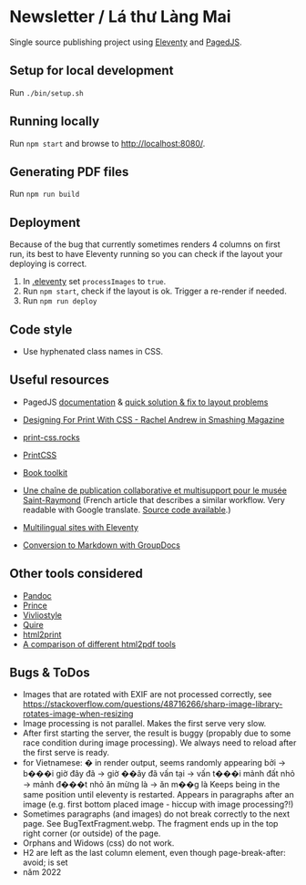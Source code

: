 # Newsletter / Lá thư Làng Mai

Single source publishing project using [Eleventy](https://www.11ty.dev) and [PagedJS](https://www.pagedjs.org/).

## Setup for local development
Run `./bin/setup.sh`

## Running locally
Run `npm start` and browse to [http://localhost:8080/](http://localhost:8080/).

## Generating PDF files
Run `npm run build`

## Deployment
Because of the bug that currently sometimes renders 4 columns on first run, its best to have
Eleventy running so you can check if the layout your deploying is correct.

1. In [.eleventy](.eleventy) set `processImages` to `true`.
2. Run `npm start`, check if the layout is ok. Trigger a re-render if needed.
3. Run `npm run deploy`

## Code style
- Use hyphenated class names in CSS.

## Useful resources
- PagedJS [documentation](https://www.pagedjs.org/documentation/)
& [quick solution & fix to layout problems](https://gitlab.pagedmedia.org/tools/pagedjs/-/wikis/Quick-solution-&-fix-to-layout-problems)

- [Designing For Print With CSS - Rachel Andrew in Smashing Magazine](https://www.smashingmagazine.com/2015/01/designing-for-print-with-css/)
- [print-css.rocks](https://www.print-css.rocks/)
- [PrintCSS](https://printcss.net/articles)
- [Book toolkit](http://booktoolkit.com/resources)
- [Une chaîne de publication collaborative et multisupport pour le musée Saint-Raymond](https://julie-blanc.fr/blog/2020-11-05_chiragan/) (French article that describes a similar workflow. Very readable with Google translate. [Source code available](https://gitlab.com/musee-saint-raymond/villa-chiragan/).)
- [Multilingual sites with Eleventy](https://www.webstoemp.com/blog/multilingual-sites-eleventy/)
- [Conversion to Markdown with GroupDocs](https://products.groupdocs.app/conversion/odt-to-md)

## Other tools considered
- [Pandoc](https://pandoc.org/)
- [Prince](https://princexml.com/)
- [Vivliostyle](https://vivliostyle.org/)
- [Quire](https://quire.getty.edu/)
- [html2print](http://osp.kitchen/tools/html2print/)
- [A comparison of different html2pdf tools](https://azettl.github.io/html2pdf/)

## Bugs & ToDos
 - Images that are rotated with EXIF are not processed correctly, see https://stackoverflow.com/questions/48716266/sharp-image-library-rotates-image-when-resizing
 - Image processing is not parallel. Makes the first serve very slow.
 - After first starting the server, the result is buggy (propably due to some race condition during image processing). We always need to reload after the first serve is ready.
 - for Vietnamese: � in render output, seems randomly appearing
        bởi -> b���i
        giờ đây đã -> giờ ��ây đã
        vấn tại -> vấn t���i
        mảnh đất nhỏ -> mảnh đ���t nhỏ
        ăn mừng là -> ăn m��g là
    Keeps being in the same position until eleventy is restarted.
    Appears in paragraphs after an image (e.g. first bottom placed image - hiccup with image processing?!)
 - Sometimes paragraphs (and images) do not break correctly to the next page. See BugTextFragment.webp. The fragment ends up in the top right corner (or outside) of the page.
 - Orphans and Widows (css) do not work.
 - H2 are left as the last column element, even though page-break-after: avoid; is set
 - năm 2022